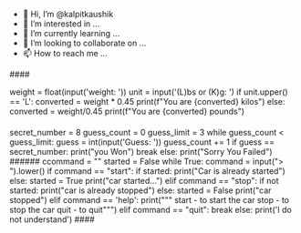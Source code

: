 - 👋 Hi, I’m @kalpitkaushik
- 👀 I’m interested in ...
- 🌱 I’m currently learning ...
- 💞️ I’m looking to collaborate on ...
- 📫 How to reach me ...

<!---
kalpitkaushik/kalpitkaushik is a ✨ special ✨ repository because its `README.md` (this file) appears on your GitHub profile.
You can click the Preview link to take a look at your changes.
--->####
weight = float(input('weight: '))
unit = input('(L)bs or (K)g: ')
if unit.upper() == 'L':
    converted = weight * 0.45
    print(f"You are {converted} kilos")
else:
    converted = weight/0.45
    print(f"You are {converted} pounds")
####
secret_number = 8
guess_count = 0
guess_limit = 3
while guess_count < guess_limit:
    guess = int(input('Guess: '))
    guess_count += 1
    if guess == secret_number:
        print("you Won")
        break
else:
    print("Sorry You Failed")
    ######
ccommand = ""
started = False
while True:
    command = input("> ").lower()
    if command == "start":
        if started:
            print("Car is already started")
        else:
            started = True
            print("car started...")
    elif command == "stop":
        if not started:
            print("car is already stopped")
        else:
            started = False
            print("car stopped")
    elif command == 'help':
        print("""
        start - to start the car
        stop - to stop the car 
        quit - to quit""")
    elif command == "quit":
        break
    else:
        print('I do not understand')
        ####
        



  

